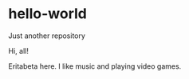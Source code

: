 # hello-world
Just another repository

Hi, all!

Eritabeta here. I like music and playing video games.
